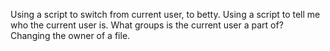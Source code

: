 Using a script to switch from current user, to betty.
Using a script to tell me who the current user is.
What groups is the current user a part of?
Changing the owner of a file.
